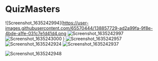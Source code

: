 # QuizMasters
![Screenshot_1635242994](https://user-images.githubusercontent.com/65570444/138857729-ad2a99fa-9f8e-4bde-a1fe-031c7e1d41d4.png
![Screenshot_1635242997](https://user-images.githubusercontent.com/65570444/138857740-73680b71-b84d-4958-9147-028650320f12.png)
![Screenshot_1635243000](https://user-images.githubusercontent.com/65570444/138857748-1978d918-a6f2-43ca-85c0-534ce3ffbde4.png)
)
![Screenshot_1635242957](https://user-images.githubusercontent.com/65570444/138857764-9113dab0-2c06-45be-b70b-2a4e6bd67476.png)
![Screenshot_1635242924](https://user-images.githubusercontent.com/65570444/138857778-2cb7f7a2-3097-4f98-9dc4-ceca4ed72272.png)
![Screenshot_1635242937](https://user-images.githubusercontent.com/65570444/138857797-1584e8df-b41c-4418-b78b-ed9aeb7c71bc.png)

![Screenshot_1635242948](https://user-images.githubusercontent.com/65570444/138857807-e256c23b-6746-4cce-a3e0-db51cdf69f1b.png)

